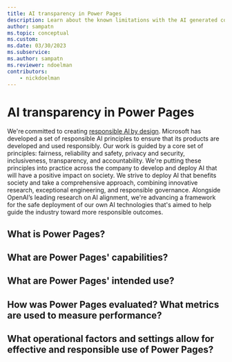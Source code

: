 ```yaml
---
title: AI transparency in Power Pages
description: Learn about the known limitations with the AI generated content experiences in Power Pages.
author: sampatn
ms.topic: conceptual
ms.custom: 
ms.date: 03/30/2023
ms.subservice:
ms.author: sampatn
ms.reviewer: ndoelman
contributors:
    - nickdoelman
---
```


# AI transparency in Power Pages

We're committed to creating [responsible AI by design](https://www.microsoft.com/ai/responsible-ai). Microsoft has developed a set of responsible AI principles to ensure that its products are developed and used responsibly. Our work is guided by a core set of principles: fairness, reliability and safety, privacy and security, inclusiveness, transparency, and accountability. We're putting these principles into practice across the company to develop and deploy AI that will have a positive impact on society. We strive to deploy AI that benefits society and take a comprehensive approach, combining innovative research, exceptional engineering, and responsible governance. Alongside OpenAI’s leading research on AI alignment, we're advancing a framework for the safe deployment of our own AI technologies that's aimed to help guide the industry toward more responsible outcomes.

## What is Power Pages?

## What are Power Pages' capabilities?

## What are Power Pages' intended use?

## How was Power Pages evaluated? What metrics are used to measure performance? 

## What operational factors and settings allow for effective and responsible use of Power Pages? 




